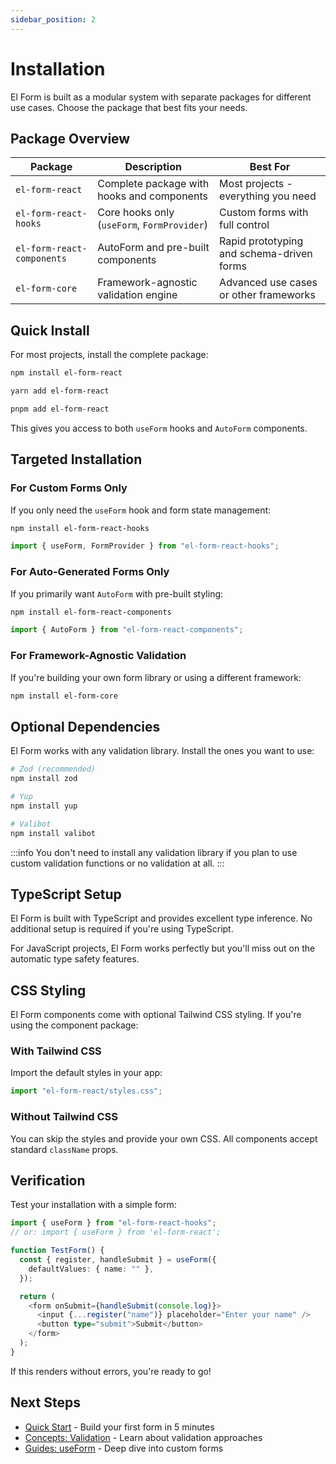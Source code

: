 ```yaml
---
sidebar_position: 2
---
```


# Installation

El Form is built as a modular system with separate packages for different use cases. Choose the package that best fits your needs.

## Package Overview

| Package                    | Description                                 | Best For                                  |
| -------------------------- | ------------------------------------------- | ----------------------------------------- |
| `el-form-react`            | Complete package with hooks and components  | Most projects - everything you need       |
| `el-form-react-hooks`      | Core hooks only (`useForm`, `FormProvider`) | Custom forms with full control            |
| `el-form-react-components` | AutoForm and pre-built components           | Rapid prototyping and schema-driven forms |
| `el-form-core`             | Framework-agnostic validation engine        | Advanced use cases or other frameworks    |

## Quick Install

For most projects, install the complete package:

```bash
npm install el-form-react
```

```bash
yarn add el-form-react
```

```bash
pnpm add el-form-react
```

This gives you access to both `useForm` hooks and `AutoForm` components.

## Targeted Installation

### For Custom Forms Only

If you only need the `useForm` hook and form state management:

```bash
npm install el-form-react-hooks
```

```typescript
import { useForm, FormProvider } from "el-form-react-hooks";
```

### For Auto-Generated Forms Only

If you primarily want `AutoForm` with pre-built styling:

```bash
npm install el-form-react-components
```

```typescript
import { AutoForm } from "el-form-react-components";
```

### For Framework-Agnostic Validation

If you're building your own form library or using a different framework:

```bash
npm install el-form-core
```

## Optional Dependencies

El Form works with any validation library. Install the ones you want to use:

```bash
# Zod (recommended)
npm install zod

# Yup
npm install yup

# Valibot
npm install valibot
```

:::info
You don't need to install any validation library if you plan to use custom validation functions or no validation at all.
:::

## TypeScript Setup

El Form is built with TypeScript and provides excellent type inference. No additional setup is required if you're using TypeScript.

For JavaScript projects, El Form works perfectly but you'll miss out on the automatic type safety features.

## CSS Styling

El Form components come with optional Tailwind CSS styling. If you're using the component package:

### With Tailwind CSS

Import the default styles in your app:

```typescript
import "el-form-react/styles.css";
```

### Without Tailwind CSS

You can skip the styles and provide your own CSS. All components accept standard `className` props.

## Verification

Test your installation with a simple form:

```typescript
import { useForm } from "el-form-react-hooks";
// or: import { useForm } from 'el-form-react';

function TestForm() {
  const { register, handleSubmit } = useForm({
    defaultValues: { name: "" },
  });

  return (
    <form onSubmit={handleSubmit(console.log)}>
      <input {...register("name")} placeholder="Enter your name" />
      <button type="submit">Submit</button>
    </form>
  );
}
```

If this renders without errors, you're ready to go!

## Next Steps

- [Quick Start](./quick-start.md) - Build your first form in 5 minutes
- [Concepts: Validation](./concepts/validation.md) - Learn about validation approaches
- [Guides: useForm](./guides/use-form.md) - Deep dive into custom forms
